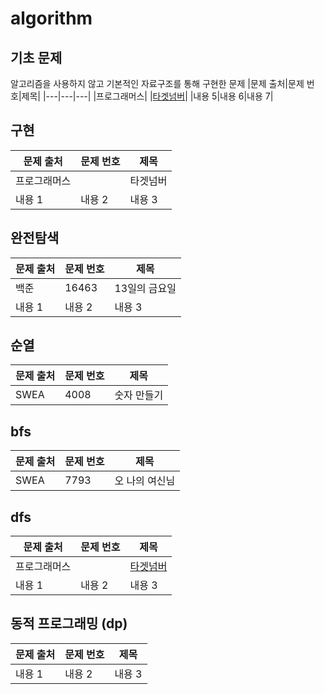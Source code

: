 # algorithm

## 기초 문제
알고리즘을 사용하지 않고 기본적인 자료구조를 통해 구현한 문제
|문제 출처|문제 번호|제목|
|---|---|---|
|프로그래머스| |[타겟넘버](solved/src/A001_PRG_타겟넘버.java)|
|내용 5|내용 6|내용 7|

## 구현
|문제 출처|문제 번호|제목|
|---|---|---|
|프로그래머스| |타겟넘버|
|내용 1|내용 2|내용 3|

## 완전탐색 
|문제 출처|문제 번호|제목|
|---|---|---|
|백준|16463|13일의 금요일|
|내용 1|내용 2|내용 3|

## 순열
|문제 출처|문제 번호|제목|
|---|---|---|
|SWEA|4008|숫자 만들기|

## bfs
|문제 출처|문제 번호|제목|
|---|---|---|
|SWEA|7793|오 나의 여신님|

## dfs
|문제 출처|문제 번호|제목|
|---|---|---|
|프로그래머스| |[타겟넘버](solved/src/A001_PRG_타겟넘버.java)|
|내용 1|내용 2|내용 3|

## 동적 프로그래밍 (dp)
|문제 출처|문제 번호|제목|
|---|---|---|
|내용 1|내용 2|내용 3|
